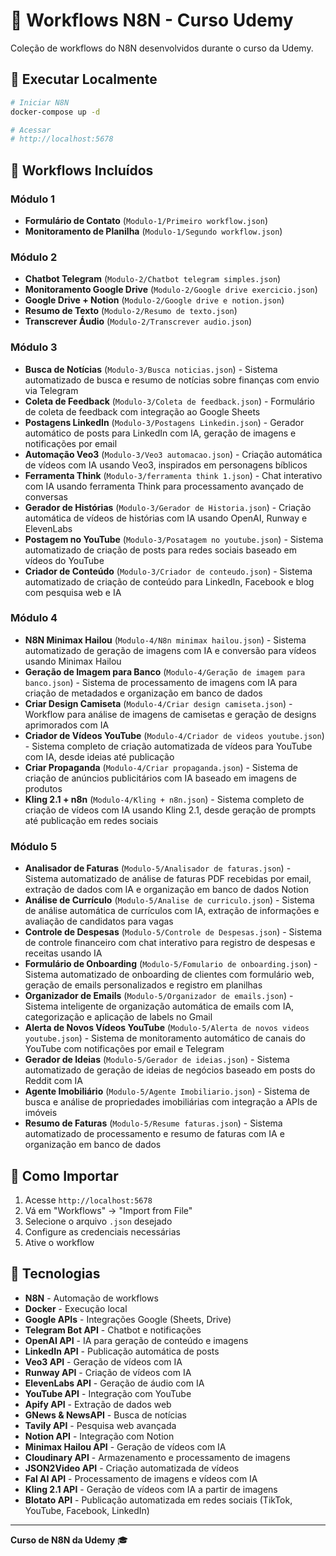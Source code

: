 # 🤖 Workflows N8N - Curso Udemy

Coleção de workflows do N8N desenvolvidos durante o curso da Udemy.

## 🚀 Executar Localmente

```bash
# Iniciar N8N
docker-compose up -d

# Acessar
# http://localhost:5678
```

## 📁 Workflows Incluídos

### Módulo 1
- **Formulário de Contato** (`Modulo-1/Primeiro workflow.json`)
- **Monitoramento de Planilha** (`Modulo-1/Segundo workflow.json`)

### Módulo 2
- **Chatbot Telegram** (`Modulo-2/Chatbot telegram simples.json`)
- **Monitoramento Google Drive** (`Modulo-2/Google drive exercicio.json`)
- **Google Drive + Notion** (`Modulo-2/Google drive e notion.json`)
- **Resumo de Texto** (`Modulo-2/Resumo de texto.json`)
- **Transcrever Áudio** (`Modulo-2/Transcrever audio.json`)

### Módulo 3
- **Busca de Notícias** (`Modulo-3/Busca noticias.json`) - Sistema automatizado de busca e resumo de notícias sobre finanças com envio via Telegram
- **Coleta de Feedback** (`Modulo-3/Coleta de feedback.json`) - Formulário de coleta de feedback com integração ao Google Sheets
- **Postagens LinkedIn** (`Modulo-3/Postagens Linkedin.json`) - Gerador automático de posts para LinkedIn com IA, geração de imagens e notificações por email
- **Automação Veo3** (`Modulo-3/Veo3 automacao.json`) - Criação automática de vídeos com IA usando Veo3, inspirados em personagens bíblicos
- **Ferramenta Think** (`Modulo-3/ferramenta think 1.json`) - Chat interativo com IA usando ferramenta Think para processamento avançado de conversas
- **Gerador de Histórias** (`Modulo-3/Gerador de Historia.json`) - Criação automática de vídeos de histórias com IA usando OpenAI, Runway e ElevenLabs
- **Postagem no YouTube** (`Modulo-3/Posatagem no youtube.json`) - Sistema automatizado de criação de posts para redes sociais baseado em vídeos do YouTube
- **Criador de Conteúdo** (`Modulo-3/Criador de conteudo.json`) - Sistema automatizado de criação de conteúdo para LinkedIn, Facebook e blog com pesquisa web e IA

### Módulo 4
- **N8N Minimax Hailou** (`Modulo-4/N8n minimax hailou.json`) - Sistema automatizado de geração de imagens com IA e conversão para vídeos usando Minimax Hailou
- **Geração de Imagem para Banco** (`Modulo-4/Geração de imagem para banco.json`) - Sistema de processamento de imagens com IA para criação de metadados e organização em banco de dados
- **Criar Design Camiseta** (`Modulo-4/Criar design camiseta.json`) - Workflow para análise de imagens de camisetas e geração de designs aprimorados com IA
- **Criador de Vídeos YouTube** (`Modulo-4/Criador de videos youtube.json`) - Sistema completo de criação automatizada de vídeos para YouTube com IA, desde ideias até publicação
- **Criar Propaganda** (`Modulo-4/Criar propaganda.json`) - Sistema de criação de anúncios publicitários com IA baseado em imagens de produtos
- **Kling 2.1 + n8n** (`Modulo-4/Kling + n8n.json`) - Sistema completo de criação de vídeos com IA usando Kling 2.1, desde geração de prompts até publicação em redes sociais

### Módulo 5
- **Analisador de Faturas** (`Modulo-5/Analisador de faturas.json`) - Sistema automatizado de análise de faturas PDF recebidas por email, extração de dados com IA e organização em banco de dados Notion
- **Análise de Currículo** (`Modulo-5/Analise de curriculo.json`) - Sistema de análise automática de currículos com IA, extração de informações e avaliação de candidatos para vagas
- **Controle de Despesas** (`Modulo-5/Controle de Despesas.json`) - Sistema de controle financeiro com chat interativo para registro de despesas e receitas usando IA
- **Formulário de Onboarding** (`Modulo-5/Fomulario de onboarding.json`) - Sistema automatizado de onboarding de clientes com formulário web, geração de emails personalizados e registro em planilhas
- **Organizador de Emails** (`Modulo-5/Organizador de emails.json`) - Sistema inteligente de organização automática de emails com IA, categorização e aplicação de labels no Gmail
- **Alerta de Novos Vídeos YouTube** (`Modulo-5/Alerta de novos videos youtube.json`) - Sistema de monitoramento automático de canais do YouTube com notificações por email e Telegram
- **Gerador de Ideias** (`Modulo-5/Gerador de ideias.json`) - Sistema automatizado de geração de ideias de negócios baseado em posts do Reddit com IA
- **Agente Imobiliário** (`Modulo-5/Agente Imobiliario.json`) - Sistema de busca e análise de propriedades imobiliárias com integração a APIs de imóveis
- **Resumo de Faturas** (`Modulo-5/Resume faturas.json`) - Sistema automatizado de processamento e resumo de faturas com IA e organização em banco de dados

## 📖 Como Importar

1. Acesse `http://localhost:5678`
2. Vá em "Workflows" → "Import from File"
3. Selecione o arquivo `.json` desejado
4. Configure as credenciais necessárias
5. Ative o workflow

## 🔧 Tecnologias

- **N8N** - Automação de workflows
- **Docker** - Execução local
- **Google APIs** - Integrações Google (Sheets, Drive)
- **Telegram Bot API** - Chatbot e notificações
- **OpenAI API** - IA para geração de conteúdo e imagens
- **LinkedIn API** - Publicação automática de posts
- **Veo3 API** - Geração de vídeos com IA
- **Runway API** - Criação de vídeos com IA
- **ElevenLabs API** - Geração de áudio com IA
- **YouTube API** - Integração com YouTube
- **Apify API** - Extração de dados web
- **GNews & NewsAPI** - Busca de notícias
- **Tavily API** - Pesquisa web avançada
- **Notion API** - Integração com Notion
- **Minimax Hailou API** - Geração de vídeos com IA
- **Cloudinary API** - Armazenamento e processamento de imagens
- **JSON2Video API** - Criação automatizada de vídeos
- **Fal AI API** - Processamento de imagens e vídeos com IA
- **Kling 2.1 API** - Geração de vídeos com IA a partir de imagens
- **Blotato API** - Publicação automatizada em redes sociais (TikTok, YouTube, Facebook, LinkedIn)

---

**Curso de N8N da Udemy** 🎓

